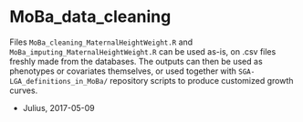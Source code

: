 # MoBa_data_cleaning

Files `MoBa_cleaning_MaternalHeightWeight.R` and `MoBa_imputing_MaternalHeightWeight.R` can be used as-is, on .csv files freshly made from the databases. The outputs can then be used as phenotypes or covariates themselves, or used together with `SGA-LGA_definitions_in_MoBa/` repository scripts to produce customized growth curves.

- Julius, 2017-05-09

